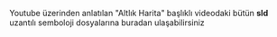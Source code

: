    Youtube üzerinden anlatılan "Altlık Harita" başlıklı videodaki bütün **sld** uzantılı semboloji dosyalarına buradan ulaşabilirsiniz
   
   
